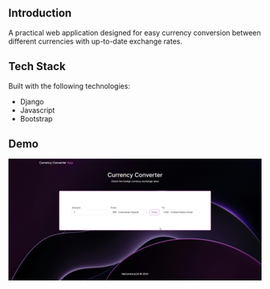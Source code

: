## Introduction

A practical web application designed for easy currency conversion between different currencies with up-to-date exchange rates.

## Tech Stack

Built with the following technologies:

- Django
- Javascript
- Bootstrap

## Demo

![Demo](App/static/images/demo.gif)
